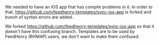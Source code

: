 We needed to have an IOS app that has compile problems in it.
In order to that, https://github.com/feedhenry-templates/sync-ios-app is forked and bunch of syntax errors are added.

We forked https://github.com/feedhenry-templates/sync-ios-app so that it doesn't have this confusing branch.
Templates are to be used by FeedHenry (RHMAP) users, we don't want to make them confused.
